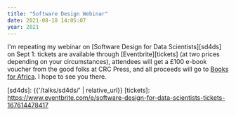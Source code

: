 ```yaml
---
title: "Software Design Webinar"
date: 2021-08-18 14:05:07
year: 2021
---
```


I'm repeating my webinar on [Software Design for Data Scientists][sd4ds] on Sept 1:
tickets are available through [Eventbrite][tickets]
(at two prices depending on your circumstances),
attendees will get a £100 e-book voucher from the good folks at CRC Press,
and all proceeds will go to [Books for Africa][b4a].
I hope to see you there.

[b4a]: https://www.booksforafrica.org/
[sd4ds]: {{'/talks/sd4ds/' | relative_url}}
[tickets]: https://www.eventbrite.com/e/software-design-for-data-scientists-tickets-167614478417

